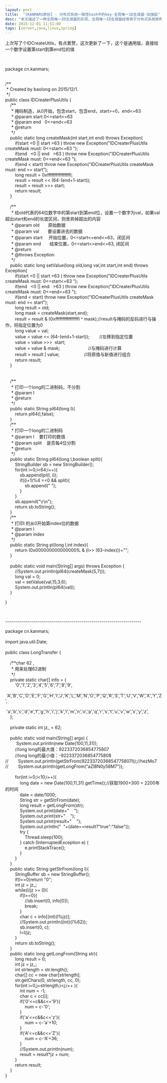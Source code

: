 ```yaml
---
layout: post
title:  "[KANMARS原创] - 分布式系统一致性hash中的key-全局唯一ID生成器-加强版"
desc: "本文描述了一种全局唯一ID生成器的实现，全局唯一ID生成器经常用于分布式系统架构，是项目构建中的基础性设施"
date: 2015-12-01 11:51:00
tags: [server,java,linux,spring]
---
```

<p>
	上次写了个IDCreateUtils，有点累赘，这次更新了一下，这个是通用版，直接给一个数字设置第start到第end位的值
</p>
<p>
	<br />
</p>
<p>
	package cn.kanmars;
</p>
<br />
/**<br />
&nbsp;* Created by baolong on 2015/12/1.<br />
&nbsp;*/<br />
public class IDCreaterPlusUtils {<br />
&nbsp;&nbsp;&nbsp; /**<br />
&nbsp;&nbsp;&nbsp;&nbsp; * 掩码制造，从0开始，包含start，包含end，start&gt;=0，end&lt;=63<br />
&nbsp;&nbsp;&nbsp;&nbsp; * @param start 0&lt;=start&lt;=63<br />
&nbsp;&nbsp;&nbsp;&nbsp; * @param end&nbsp;&nbsp; 0&lt;=end&lt;=63<br />
&nbsp;&nbsp;&nbsp;&nbsp; * @return<br />
&nbsp;&nbsp;&nbsp;&nbsp; */<br />
&nbsp;&nbsp;&nbsp; public static long createMask(int start,int end) throws Exception{<br />
&nbsp;&nbsp;&nbsp;&nbsp;&nbsp;&nbsp;&nbsp; if(start &lt;0 || start &gt;63 ) throw new Exception("IDCreaterPlusUtils createMask must: 0&lt;=start&lt;=63 ");<br />
&nbsp;&nbsp;&nbsp;&nbsp;&nbsp;&nbsp;&nbsp; if(end&nbsp;&nbsp; &lt;0 || end&nbsp;&nbsp; &gt;63 ) throw new Exception("IDCreaterPlusUtils createMask must: 0&lt;=end&lt;=63 ");<br />
&nbsp;&nbsp;&nbsp;&nbsp;&nbsp;&nbsp;&nbsp; if(end &lt; start) throw new Exception("IDCreaterPlusUtils createMask must: end &gt;= start");<br />
&nbsp;&nbsp;&nbsp;&nbsp;&nbsp;&nbsp;&nbsp; long result = 0xffffffffffffffffl;<br />
&nbsp;&nbsp;&nbsp;&nbsp;&nbsp;&nbsp;&nbsp; result = result &lt;&lt; (64-(end+1-start));<br />
&nbsp;&nbsp;&nbsp;&nbsp;&nbsp;&nbsp;&nbsp; result = result &gt;&gt;&gt; start;<br />
&nbsp;&nbsp;&nbsp;&nbsp;&nbsp;&nbsp;&nbsp; return result;<br />
&nbsp;&nbsp;&nbsp; }<br />
<br />
&nbsp;&nbsp;&nbsp; /**<br />
&nbsp;&nbsp;&nbsp;&nbsp; * 给old代表的64位数字中的第start到第end位，设置一个数字为val，如果val超出start和end的长度区间，则舍弃掉超出的内容<br />
&nbsp;&nbsp;&nbsp;&nbsp; * @param old&nbsp;&nbsp;&nbsp;&nbsp;&nbsp;&nbsp; 原始数据<br />
&nbsp;&nbsp;&nbsp;&nbsp; * @param val&nbsp;&nbsp;&nbsp;&nbsp;&nbsp;&nbsp; 要设置进去的数据<br />
&nbsp;&nbsp;&nbsp;&nbsp; * @param start&nbsp;&nbsp;&nbsp;&nbsp; 开始位置，0&lt;=start&lt;=end&lt;=63，闭区间<br />
&nbsp;&nbsp;&nbsp;&nbsp; * @param end&nbsp;&nbsp;&nbsp;&nbsp;&nbsp;&nbsp; 结束位置，0&lt;=start&lt;=end&lt;=63, 闭区间<br />
&nbsp;&nbsp;&nbsp;&nbsp; * @return<br />
&nbsp;&nbsp;&nbsp;&nbsp; * @throws Exception<br />
&nbsp;&nbsp;&nbsp;&nbsp; */<br />
&nbsp;&nbsp;&nbsp; public static long setValue(long old,long val,int start,int end) throws Exception{<br />
&nbsp;&nbsp;&nbsp;&nbsp;&nbsp;&nbsp;&nbsp; if(start &lt;0 || start &gt;63 ) throw new Exception("IDCreaterPlusUtils createMask must: 0&lt;=start&lt;=63 ");<br />
&nbsp;&nbsp;&nbsp;&nbsp;&nbsp;&nbsp;&nbsp; if(end&nbsp;&nbsp; &lt;0 || end&nbsp;&nbsp; &gt;63 ) throw new Exception("IDCreaterPlusUtils createMask must: 0&lt;=end&lt;=63 ");<br />
&nbsp;&nbsp;&nbsp;&nbsp;&nbsp;&nbsp;&nbsp; if(end &lt; start) throw new Exception("IDCreaterPlusUtils createMask must: end &gt;= start");<br />
&nbsp;&nbsp;&nbsp;&nbsp;&nbsp;&nbsp;&nbsp; long result = old;<br />
&nbsp;&nbsp;&nbsp;&nbsp;&nbsp;&nbsp;&nbsp; long mask = createMask(start,end);<br />
&nbsp;&nbsp;&nbsp;&nbsp;&nbsp;&nbsp;&nbsp; result = result &amp; (0xffffffffffffffffl ^ mask);//result与掩码的反码进行与操作，将指定位置为0<br />
&nbsp;&nbsp;&nbsp;&nbsp;&nbsp;&nbsp;&nbsp; long value = val;<br />
&nbsp;&nbsp;&nbsp;&nbsp;&nbsp;&nbsp;&nbsp; value = value &lt;&lt; (64-(end+1-start));&nbsp;&nbsp;&nbsp;&nbsp;&nbsp;&nbsp;&nbsp; //左移到指定位置<br />
&nbsp;&nbsp;&nbsp;&nbsp;&nbsp;&nbsp;&nbsp; value = value &gt;&gt;&gt;&nbsp; start;<br />
&nbsp;&nbsp;&nbsp;&nbsp;&nbsp;&nbsp;&nbsp; value = value &amp; mask;&nbsp;&nbsp;&nbsp;&nbsp;&nbsp;&nbsp;&nbsp;&nbsp;&nbsp;&nbsp;&nbsp;&nbsp;&nbsp;&nbsp;&nbsp;&nbsp;&nbsp;&nbsp;&nbsp;&nbsp;&nbsp;&nbsp; //与掩码进行计算<br />
&nbsp;&nbsp;&nbsp;&nbsp;&nbsp;&nbsp;&nbsp; result = result | value;&nbsp;&nbsp;&nbsp;&nbsp;&nbsp;&nbsp;&nbsp;&nbsp;&nbsp;&nbsp;&nbsp;&nbsp;&nbsp;&nbsp;&nbsp;&nbsp;&nbsp;&nbsp;&nbsp; //将原值与新值进行组合<br />
&nbsp;&nbsp;&nbsp;&nbsp;&nbsp;&nbsp;&nbsp; return result;<br />
&nbsp;&nbsp;&nbsp; }<br />
<br />
<br />
&nbsp;&nbsp;&nbsp; /**<br />
&nbsp;&nbsp;&nbsp;&nbsp; * 打印一个long的二进制码，不分割<br />
&nbsp;&nbsp;&nbsp;&nbsp; * @param l<br />
&nbsp;&nbsp;&nbsp;&nbsp; * @return<br />
&nbsp;&nbsp;&nbsp;&nbsp; */<br />
&nbsp;&nbsp;&nbsp; public static String pl64(long l){<br />
&nbsp;&nbsp;&nbsp;&nbsp;&nbsp;&nbsp;&nbsp; return pl64(l,false);<br />
&nbsp;&nbsp;&nbsp; }<br />
&nbsp;&nbsp;&nbsp; /**<br />
&nbsp;&nbsp;&nbsp;&nbsp; * 打印一个long的二进制码<br />
&nbsp;&nbsp;&nbsp;&nbsp; * @param l&nbsp;&nbsp; &nbsp;要打印的数值<br />
&nbsp;&nbsp;&nbsp;&nbsp; * @param split&nbsp;&nbsp; &nbsp;是否每4位分割<br />
&nbsp;&nbsp;&nbsp;&nbsp; * @return<br />
&nbsp;&nbsp;&nbsp;&nbsp; */<br />
&nbsp;&nbsp;&nbsp; public static String pl64(long l,boolean split){<br />
&nbsp;&nbsp;&nbsp;&nbsp;&nbsp;&nbsp;&nbsp; StringBuilder sb = new StringBuilder();<br />
&nbsp;&nbsp;&nbsp;&nbsp;&nbsp;&nbsp;&nbsp; for(int i=0;i&lt;64;i++){<br />
&nbsp;&nbsp;&nbsp;&nbsp;&nbsp;&nbsp;&nbsp;&nbsp;&nbsp;&nbsp;&nbsp; sb.append(pl(l, i));<br />
&nbsp;&nbsp;&nbsp;&nbsp;&nbsp;&nbsp;&nbsp;&nbsp;&nbsp;&nbsp;&nbsp; if((i+1)%4 ==0 &amp;&amp; split){<br />
&nbsp;&nbsp;&nbsp;&nbsp;&nbsp;&nbsp;&nbsp;&nbsp;&nbsp;&nbsp;&nbsp;&nbsp;&nbsp;&nbsp;&nbsp; sb.append(" ");<br />
&nbsp;&nbsp;&nbsp;&nbsp;&nbsp;&nbsp;&nbsp;&nbsp;&nbsp;&nbsp;&nbsp; }<br />
&nbsp;&nbsp;&nbsp;&nbsp;&nbsp;&nbsp;&nbsp; }<br />
&nbsp;&nbsp;&nbsp;&nbsp;&nbsp;&nbsp;&nbsp; sb.append("\r\n");<br />
&nbsp;&nbsp;&nbsp;&nbsp;&nbsp;&nbsp;&nbsp; return sb.toString();<br />
&nbsp;&nbsp;&nbsp; }<br />
&nbsp;&nbsp;&nbsp; /**<br />
&nbsp;&nbsp;&nbsp;&nbsp; * 打印l 的从0开始第index位的数据<br />
&nbsp;&nbsp;&nbsp;&nbsp; * @param l<br />
&nbsp;&nbsp;&nbsp;&nbsp; * @param index<br />
&nbsp;&nbsp;&nbsp;&nbsp; */<br />
&nbsp;&nbsp;&nbsp; public static String pl(long l,int index){<br />
&nbsp;&nbsp;&nbsp;&nbsp;&nbsp;&nbsp;&nbsp; return (0x0000000000000001L &amp; (l&gt;&gt; (63-index)))+"";<br />
&nbsp;&nbsp;&nbsp; }<br />
<br />
&nbsp;&nbsp;&nbsp; public static void main(String[] args) throws Exception {<br />
&nbsp;&nbsp;&nbsp;&nbsp;&nbsp;&nbsp;&nbsp; //System.out.println(pl64(createMask(5,7)));<br />
&nbsp;&nbsp;&nbsp;&nbsp;&nbsp;&nbsp;&nbsp; long val = 0;<br />
&nbsp;&nbsp;&nbsp;&nbsp;&nbsp;&nbsp;&nbsp; val = setValue(val,15,3,6);<br />
&nbsp;&nbsp;&nbsp;&nbsp;&nbsp;&nbsp;&nbsp; System.out.println(pl64(val));<br />
&nbsp;&nbsp;&nbsp; }<br />
<p>
	}
</p>
<p>
	<br />
</p>
<p>
	--------------------------------------------------------------------
</p>
<p>
	package cn.kanmars;<br />
<br />
import java.util.Date;<br />
<br />
public class LongTransfer {<br />
&nbsp;&nbsp; &nbsp;<br />
&nbsp;&nbsp; &nbsp;/**char 62 ,<br />
&nbsp;&nbsp; &nbsp; * 用来处理62进制<br />
&nbsp;&nbsp; &nbsp; */<br />
&nbsp;&nbsp; &nbsp;private static char[] info = {<br />
&nbsp;&nbsp; &nbsp;&nbsp;&nbsp; &nbsp;'0','1','2','3','4','5','6','7','8','9',<br />
&nbsp;&nbsp; &nbsp;&nbsp;&nbsp; &nbsp;&nbsp;&nbsp; &nbsp;'A','B','C','D','E','F','G','H','I','J','K','L','M','N','O','P','Q','R','S','T','U','V','W','X','Y','Z',<br />
&nbsp;&nbsp; &nbsp;&nbsp;&nbsp; &nbsp;&nbsp;&nbsp; &nbsp;'a','b','c','d','e','f','g','h','i','j','k','l','m','n','o','p','q','r','s','t','u','v','w','x','y','z',<br />
&nbsp;&nbsp; &nbsp;};<br />
&nbsp;&nbsp; &nbsp;<br />
&nbsp;&nbsp; &nbsp;private static int jz_ = 62;<br />
&nbsp;&nbsp; &nbsp;<br />
&nbsp;&nbsp; &nbsp;public static void main(String[] args) {<br />
&nbsp;&nbsp;&nbsp; &nbsp;&nbsp;&nbsp; &nbsp;System.out.println(new Date(100,11,31));<br />
&nbsp;&nbsp; &nbsp;&nbsp;&nbsp; &nbsp;//long long的最大值：9223372036854775807<br />
&nbsp;&nbsp; &nbsp;&nbsp;&nbsp; &nbsp;//long long的最小值：-9223372036854775808<br />
//&nbsp;&nbsp; &nbsp;&nbsp;&nbsp; &nbsp;System.out.println(getStrFrom(9223372036854775807l));//hezMo7<br />
//&nbsp;&nbsp; &nbsp;&nbsp;&nbsp; &nbsp;System.out.println(getLongFrom("aZl8N0y58M7"));<br />
&nbsp;&nbsp; &nbsp;&nbsp;&nbsp; &nbsp;<br />
&nbsp;&nbsp; &nbsp;&nbsp;&nbsp; &nbsp;for(int i=0;i&lt;10;i++){<br />
&nbsp;&nbsp; &nbsp;&nbsp;&nbsp; &nbsp;&nbsp;&nbsp; &nbsp;long date = new Date(100,11,31).getTime();//获取1900+300 = 2200年的时间<br />
&nbsp;&nbsp; &nbsp;&nbsp;&nbsp; &nbsp;&nbsp;&nbsp; &nbsp;date = date/1000;<br />
&nbsp;&nbsp; &nbsp;&nbsp;&nbsp; &nbsp;&nbsp;&nbsp; &nbsp;String str = getStrFrom(date);<br />
&nbsp;&nbsp; &nbsp;&nbsp;&nbsp; &nbsp;&nbsp;&nbsp; &nbsp;long result = getLongFrom(str);<br />
&nbsp;&nbsp; &nbsp;&nbsp;&nbsp; &nbsp;&nbsp;&nbsp; &nbsp;System.out.print(date+"&nbsp;&nbsp;&nbsp; ");<br />
&nbsp;&nbsp; &nbsp;&nbsp;&nbsp; &nbsp;&nbsp;&nbsp; &nbsp;System.out.print(str+"&nbsp;&nbsp;&nbsp; ");<br />
&nbsp;&nbsp; &nbsp;&nbsp;&nbsp; &nbsp;&nbsp;&nbsp; &nbsp;System.out.print(result+"&nbsp;&nbsp;&nbsp; ");<br />
&nbsp;&nbsp; &nbsp;&nbsp;&nbsp; &nbsp;&nbsp;&nbsp; &nbsp;System.out.println("&nbsp; "+(date==result?"true":"false"));<br />
&nbsp;&nbsp; &nbsp;&nbsp;&nbsp; &nbsp;&nbsp;&nbsp; &nbsp;try {<br />
&nbsp;&nbsp; &nbsp;&nbsp;&nbsp; &nbsp;&nbsp;&nbsp; &nbsp;&nbsp;&nbsp; &nbsp;Thread.sleep(100);<br />
&nbsp;&nbsp; &nbsp;&nbsp;&nbsp; &nbsp;&nbsp;&nbsp; &nbsp;} catch (InterruptedException e) {<br />
&nbsp;&nbsp; &nbsp;&nbsp;&nbsp; &nbsp;&nbsp;&nbsp; &nbsp;&nbsp;&nbsp; &nbsp;e.printStackTrace();<br />
&nbsp;&nbsp; &nbsp;&nbsp;&nbsp; &nbsp;&nbsp;&nbsp; &nbsp;}<br />
&nbsp;&nbsp; &nbsp;&nbsp;&nbsp; &nbsp;}<br />
&nbsp;&nbsp; &nbsp;}<br />
&nbsp;&nbsp; &nbsp;public static String getStrFrom(long l){<br />
&nbsp;&nbsp; &nbsp;&nbsp;&nbsp; &nbsp;StringBuffer sb = new StringBuffer();<br />
&nbsp;&nbsp; &nbsp;&nbsp;&nbsp; &nbsp;if(l==0)return "0";<br />
&nbsp;&nbsp; &nbsp;&nbsp;&nbsp; &nbsp;int jz = jz_;<br />
&nbsp;&nbsp; &nbsp;&nbsp;&nbsp; &nbsp;while(l/jz &gt;= 0){<br />
&nbsp;&nbsp; &nbsp;&nbsp;&nbsp; &nbsp;&nbsp;&nbsp; &nbsp;if(l==0){<br />
&nbsp;&nbsp; &nbsp;&nbsp;&nbsp; &nbsp;&nbsp;&nbsp; &nbsp;&nbsp;&nbsp; &nbsp;//sb.insert(0, info[0]);<br />
&nbsp;&nbsp; &nbsp;&nbsp;&nbsp; &nbsp;&nbsp;&nbsp; &nbsp;&nbsp;&nbsp; &nbsp;break;<br />
&nbsp;&nbsp; &nbsp;&nbsp;&nbsp; &nbsp;&nbsp;&nbsp; &nbsp;}<br />
&nbsp;&nbsp; &nbsp;&nbsp;&nbsp; &nbsp;&nbsp;&nbsp; &nbsp;char c = info[(int)(l%jz)];<br />
&nbsp;&nbsp; &nbsp;&nbsp;&nbsp; &nbsp;&nbsp;&nbsp; &nbsp;//System.out.println((int)(l%62));<br />
&nbsp;&nbsp; &nbsp;&nbsp;&nbsp; &nbsp;&nbsp;&nbsp; &nbsp;sb.insert(0, c);<br />
&nbsp;&nbsp; &nbsp;&nbsp;&nbsp; &nbsp;&nbsp;&nbsp; &nbsp;l=l/jz;<br />
&nbsp;&nbsp; &nbsp;&nbsp;&nbsp; &nbsp;}<br />
&nbsp;&nbsp; &nbsp;&nbsp;&nbsp; &nbsp;return sb.toString();<br />
&nbsp;&nbsp; &nbsp;}<br />
&nbsp;&nbsp; &nbsp;public static long getLongFrom(String str){<br />
&nbsp;&nbsp; &nbsp;&nbsp;&nbsp; &nbsp;long result = 0;<br />
&nbsp;&nbsp; &nbsp;&nbsp;&nbsp; &nbsp;int jz = jz_;<br />
&nbsp;&nbsp; &nbsp;&nbsp;&nbsp; &nbsp;int strlength = str.length();<br />
&nbsp;&nbsp; &nbsp;&nbsp;&nbsp; &nbsp;char[] cc = new char[strlength];<br />
&nbsp;&nbsp; &nbsp;&nbsp;&nbsp; &nbsp;str.getChars(0, strlength, cc, 0);<br />
&nbsp;&nbsp; &nbsp;&nbsp;&nbsp; &nbsp;for(int i=0,j=strlength;i&lt;j;i++ ){<br />
&nbsp;&nbsp; &nbsp;&nbsp;&nbsp; &nbsp;&nbsp;&nbsp; &nbsp;int num = -1;<br />
&nbsp;&nbsp; &nbsp;&nbsp;&nbsp; &nbsp;&nbsp;&nbsp; &nbsp;char c = cc[i];<br />
&nbsp;&nbsp; &nbsp;&nbsp;&nbsp; &nbsp;&nbsp;&nbsp; &nbsp;if('0'&lt;=c&amp;&amp;c&lt;='9'){<br />
&nbsp;&nbsp; &nbsp;&nbsp;&nbsp; &nbsp;&nbsp;&nbsp; &nbsp;&nbsp;&nbsp; &nbsp;num = c-'0';<br />
&nbsp;&nbsp; &nbsp;&nbsp;&nbsp; &nbsp;&nbsp;&nbsp; &nbsp;}<br />
&nbsp;&nbsp; &nbsp;&nbsp;&nbsp; &nbsp;&nbsp;&nbsp; &nbsp;if('a'&lt;=c&amp;&amp;c&lt;='z'){<br />
&nbsp;&nbsp; &nbsp;&nbsp;&nbsp; &nbsp;&nbsp;&nbsp; &nbsp;&nbsp;&nbsp; &nbsp;num = c-'a'+10;<br />
&nbsp;&nbsp; &nbsp;&nbsp;&nbsp; &nbsp;&nbsp;&nbsp; &nbsp;}<br />
&nbsp;&nbsp; &nbsp;&nbsp;&nbsp; &nbsp;&nbsp;&nbsp; &nbsp;if('A'&lt;=c&amp;&amp;c&lt;='Z'){<br />
&nbsp;&nbsp; &nbsp;&nbsp;&nbsp; &nbsp;&nbsp;&nbsp; &nbsp;&nbsp;&nbsp; &nbsp;num = c-'A'+36;<br />
&nbsp;&nbsp; &nbsp;&nbsp;&nbsp; &nbsp;&nbsp;&nbsp; &nbsp;}<br />
&nbsp;&nbsp; &nbsp;&nbsp;&nbsp; &nbsp;&nbsp;&nbsp; &nbsp;//System.out.println(num);<br />
&nbsp;&nbsp; &nbsp;&nbsp;&nbsp; &nbsp;&nbsp;&nbsp; &nbsp;result = result*jz + num;<br />
&nbsp;&nbsp; &nbsp;&nbsp;&nbsp; &nbsp;}<br />
&nbsp;&nbsp; &nbsp;&nbsp;&nbsp; &nbsp;return result;<br />
&nbsp;&nbsp; &nbsp;}<br />
}<br />
</p>
<p>
	<br />
</p>
<p>
	<br />
</p>
<br />